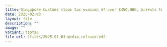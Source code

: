 ```yaml
---
title: Singapore Customs stops tax evasion of over $450,000, arrests two suspects
date: 2025-02-03
layout: file
description: ""
image: ""
variant: tiptap
file_url: /files/2025_02_03_media_release.pdf
---
```

